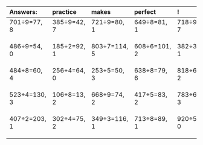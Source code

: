 | Answers: | practice | makes | perfect | ! |
| :--- | :--- | :--- | :--- | :--- |
| 701÷9=77, 8 | 385÷9=42, 7 | 721÷9=80, 1 | 649÷8=81, 1 | 718÷9=79, 7 | 
|   |   |   |   |   | 
|   |   |   |   |   | 
|   |   |   |   |   | 
| 486÷9=54, 0 | 185÷2=92, 1 | 803÷7=114, 5 | 608÷6=101, 2 | 382÷3=127, 1 | 
|   |   |   |   |   | 
|   |   |   |   |   | 
|   |   |   |   |   | 
| 484÷8=60, 4 | 256÷4=64, 0 | 253÷5=50, 3 | 638÷8=79, 6 | 818÷6=136, 2 | 
|   |   |   |   |   | 
|   |   |   |   |   | 
|   |   |   |   |   | 
| 523÷4=130, 3 | 106÷8=13, 2 | 668÷9=74, 2 | 417÷5=83, 2 | 783÷6=130, 3 | 
|   |   |   |   |   | 
|   |   |   |   |   | 
|   |   |   |   |   | 
| 407÷2=203, 1 | 302÷4=75, 2 | 349÷3=116, 1 | 713÷8=89, 1 | 920÷5=184, 0 | 
|   |   |   |   |   | 
|   |   |   |   |   | 
|   |   |   |   |   | 
